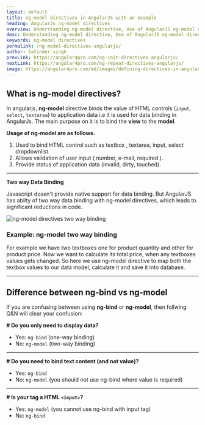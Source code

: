 ```yaml
---
layout: default
title: ng-model directives in AngularJS with an example
heading: AngularJs ng-model directives 
overview: Understanding ng-model directive, Use of AngularJS ng-model directives with an example, ng-model directive binds the value of HTML controls to application data, two way data binding.
desc: Understanding ng-model directive, Use of AngularJS ng-model directives with an example, ng-model directive binds the value of HTML controls to application data, two way data binding.
keywords: ng-model directives
permalink: /ng-model-directives-angularjs/
author: Satinder singh
prevLink: https://angular4pro.com/ng-init-directives-angularjs/
nextLink: https://angular4pro.com/ng-repeat-directives-angularjs/
image: https://angular4pro.com/md/images/defining-directives-in-angularjs.jpg
---
```


## <i class="fa fa-angle-double-right color"></i> What is ng-model directives?

In angularjs, **ng-model** directive binds the value of HTML controls (`input`, `select`, `textarea`) to application data i.e it is used for data binding in AngularJs. The main purpose on it is to bind the **view** to the **model**.

**Usage of ng-model are as follows.**

1. Used to bind HTML control such as textbox , textarea, input, select dropdownlist.
2. Allows validation of user input ( number, e-mail, required ).
3. Provide status of application data (invalid, dirty, touched).

---

**Two way Data Binding**

Javascript dosen't provide native support for data binding. But AngularJS has abilty of two way data binding with ng-model directives, which leads to significant reductions in code.

![ng-model directives two way binding](https://angular4pro.com/md/images/ng-model-two-way-binding.png "Angular JS ng-model directives uses two way data binding.")


### Example: ng-model two way binding 

For example we have two textboxes one for product quantity and other for product price. Now we want to calculate its total price, when any textboxes values gets changed. So here we use ng-model directive to map both the textbox values to our data model, calculate it and save it into database.

---

## Difference between ng-bind vs ng-model

If you are confusing between using **ng-bind** or **ng-model**, then follwing Q&N will clear your confusion:

**# Do you only need to display data?**
* Yes: `ng-bind` (one-way binding)
* No: `ng-model` (two-way binding)

---

**# Do you need to bind text content (and not value)?**
* Yes: `ng-bind`
* No: `ng-model` (you should not use ng-bind where value is required)

---

**# Is your tag a HTML `<input>`?**
* Yes: `ng-model` (you cannot use ng-bind with input tag)
* No: `ng-bind`








